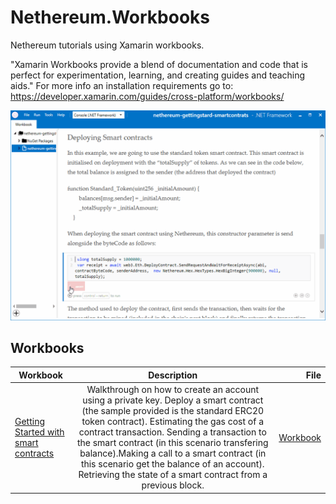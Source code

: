 # Nethereum.Workbooks
Nethereum tutorials using Xamarin workbooks.

"Xamarin Workbooks provide a blend of documentation and code that is perfect for experimentation, learning, and creating guides and teaching aids." For more info an installation requirements go to: https://developer.xamarin.com/guides/cross-platform/workbooks/

![Workbook sample](screenshots/deploymentSample.gif)

## Workbooks

| Workbook      | Description   | File  |
| ------------- |:-------------:| -----:|
| [Getting Started with smart contracts](nethereum-gettingstard-smartcontrats.workbook) | Walkthrough on how to create an account using a private key. Deploy a smart contract (the sample provided is the standard ERC20 token contract). Estimating the gas cost of a contract transaction. Sending a transaction to the smart contract (in this scenario transfering balance).Making a call to a smart contract (in this scenario get the balance of an account). Retrieving the state of a smart contract from a previous block. | [Workbook](https://raw.githubusercontent.com/Nethereum/Nethereum.Workbooks/master/docs/nethereum-gettingstard-smartcontrats.workbook)|

